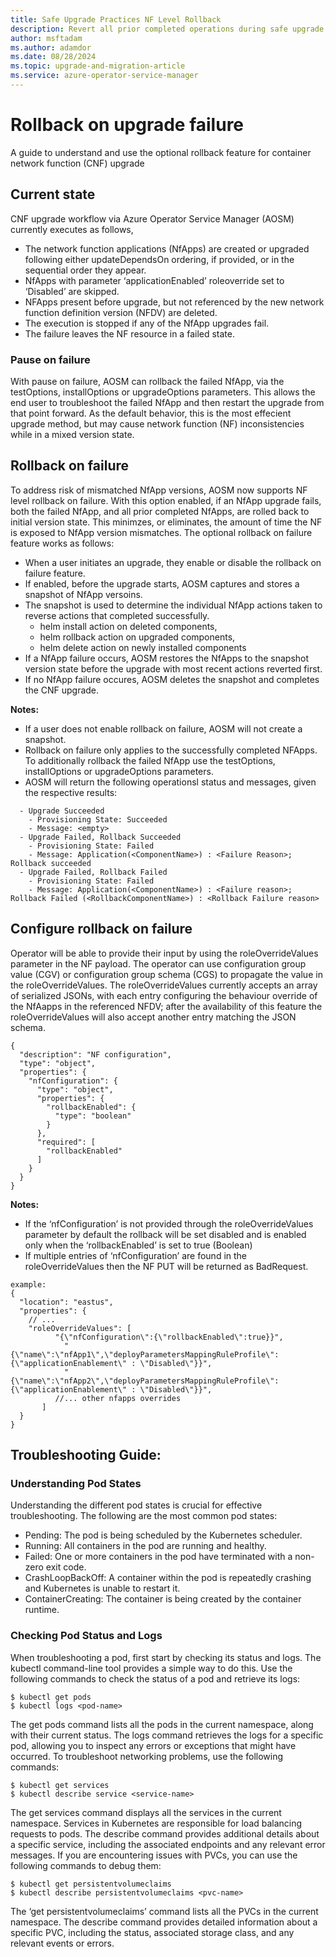 ```yaml
---
title: Safe Upgrade Practices NF Level Rollback
description: Revert all prior completed operations during safe upgrade failure.
author: msftadam
ms.author: adamdor
ms.date: 08/28/2024
ms.topic: upgrade-and-migration-article
ms.service: azure-operator-service-manager
---
```


# Rollback on upgrade failure
A guide to understand and use the optional rollback feature for container network function (CNF) upgrade

## Current state
CNF upgrade workflow via Azure Operator Service Manager (AOSM) currently executes as follows,
* The network function applications (NfApps) are created or upgraded following either updateDependsOn ordering, if provided, or in the sequential order they appear.
* NfApps with parameter ‘applicationEnabled’ roleoverride set to ‘Disabled’ are skipped.
* NFApps present before upgrade, but not referenced by the new network function definition version (NFDV) are deleted.
* The execution is stopped if any of the NfApp upgrades fail.
* The failure leaves the NF resource in a failed state.

### Pause on failure 
With pause on failure, AOSM can rollback the failed NfApp, via the testOptions, installOptions or upgradeOptions parameters. This allows the end user to troubleshoot the failed NfApp and then restart the upgrade from that point forward.  As the default behavior, this is the most effecient upgrade method, but may cause network function (NF) inconsistencies while in a mixed version state. 


## Rollback on failure
To address risk of mismatched NfApp versions, AOSM now supports NF level rollback on failure. With this option enabled, if an NfApp upgrade fails, both the failed NfApp, and all prior completed NfApps, are rolled back to initial version state. This minimzes, or eliminates, the amount of time the NF is exposed to NfApp version mismatches.  The optional rollback on failure feature works as follows:
* When a user initiates an upgrade, they enable or disable the rollback on failure feature.
* If enabled, before the upgrade starts, AOSM captures and stores a snapshot of NfApp versoins.
* The snapshot is used to determine the individual NfApp actions taken to reverse actions that completed successfully.
  - helm install action on deleted components,
  - helm rollback action on upgraded components,
  - helm delete action on newly installed components
* If a NfApp failure occurs, AOSM restores the NfApps to the snapshot version state before the upgrade with most recent actions reverted first.
* If no NfApp failure occures, AOSM deletes the snapshot and completes the CNF upgrade.

**Notes:**
* If a user does not enable rollback on failure, AOSM will not create a snapshot.
* Rollback on failure only applies to the successfully completed NFApps. To additionally rollback the failed NfApp use the testOptions, installOptions or upgradeOptions parameters.
* AOSM will return the following operationsl status and messages, given the respective results:
```
  - Upgrade Succeeded
    - Provisioning State: Succeeded
    - Message: <empty>
  - Upgrade Failed, Rollback Succeeded
    - Provisioning State: Failed
    - Message: Application(<ComponentName>) : <Failure Reason>; 	Rollback succeeded
  - Upgrade Failed, Rollback Failed
    - Provisioning State: Failed
    - Message: Application(<ComponentName>) : <Failure reason>; 	Rollback Failed (<RollbackComponentName>) : <Rollback Failure reason>
```

## Configure rollback on failure
Operator will be able to provide their input by using the roleOverrideValues parameter in the NF payload. The operator can use configuration group value (CGV) or configuration group schema (CGS) to propagate the value in the roleOverrideValues. The roleOverrideValues currently accepts an array of serialized JSONs, with each entry configuring the behaviour override of the NfAapps in the referenced NFDV; after the availability of this feature the roleOverrideValues will also accept another entry matching the JSON schema. 

```
{
  "description": "NF configuration",
  "type": "object",
  "properties": {
    "nfConfiguration": {
      "type": "object",
      "properties": {
        "rollbackEnabled": {
          "type": "boolean"
        }
      },
      "required": [
        "rollbackEnabled"
      ]
    }
  }
}
```
**Notes:**
* If the ‘nfConfiguration’ is not provided through the roleOverrideValues parameter by default the rollback will be set disabled and is enabled only when the ‘rollbackEnabled’ is set to true (Boolean)
* If multiple entries of ‘nfConfiguration’ are found in the roleOverrideValues then the NF PUT will be returned as BadRequest.

```
example:
{
  "location": "eastus",
  "properties": {
    // ...
    "roleOverrideValues": [
          "{\"nfConfiguration\":{\"rollbackEnabled\":true}}",
            "{\"name\":\"nfApp1\",\"deployParametersMappingRuleProfile\":{\"applicationEnablement\" : \"Disabled\"}}",
            "{\"name\":\"nfApp2\",\"deployParametersMappingRuleProfile\":{\"applicationEnablement\" : \"Disabled\"}}",
          //... other nfapps overrides
       ]
  }
}
```
## Troubleshooting Guide:
### Understanding Pod States
Understanding the different pod states is crucial for effective troubleshooting. The following are the most common pod states:
* Pending: The pod is being scheduled by the Kubernetes scheduler.
* Running: All containers in the pod are running and healthy.
* Failed: One or more containers in the pod have terminated with a non-zero exit code.
* CrashLoopBackOff: A container within the pod is repeatedly crashing and Kubernetes is unable to restart it.
* ContainerCreating: The container is being created by the container runtime.

### Checking Pod Status and Logs
When troubleshooting a pod, first start by checking its status and logs. The kubectl command-line tool provides a simple way to do this. Use the following commands to check the status of a pod and retrieve its logs:
```
$ kubectl get pods
$ kubectl logs <pod-name>
```
The get pods command lists all the pods in the current namespace, along with their current status. The logs command retrieves the logs for a specific pod, allowing you to inspect any errors or exceptions that might have occurred.
To troubleshoot networking problems, use the following commands:
```
$ kubectl get services
$ kubectl describe service <service-name>
```
The get services command displays all the services in the current namespace. Services in Kubernetes are responsible for load balancing requests to pods. The describe command provides additional details about a specific service, including the associated endpoints and any relevant error messages.
If you are encountering issues with PVCs, you can use the following commands to debug them:
```
$ kubectl get persistentvolumeclaims
$ kubectl describe persistentvolumeclaims <pvc-name>
```
The ‘get persistentvolumeclaims’ command lists all the PVCs in the current namespace. The describe command provides detailed information about a specific PVC, including the status, associated storage class, and any relevant events or errors.
